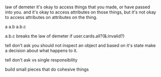 law of demeter
it's okay to access things that you made, or have passed into you. and it's okay to access attributes on those things, but it's not okay to access attributes on attributes on the thing.


a
a.b
a.b.c

a.b.c breaks the law of demeter
if user.cards.all?(&:invalid?)

tell don't ask
you should not inspect an object and based on it's state make a decision about what happens to it.

tell don't ask vs single responsibility

build small pieces that do cohesive things